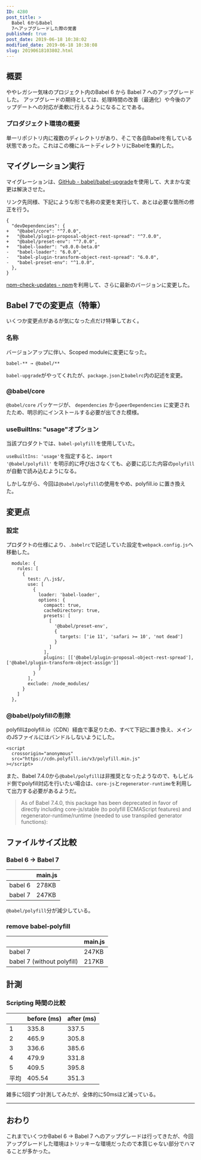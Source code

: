 ```yaml
---
ID: 4280
post_title: >
  Babel 6からBabel
  7へアップグレードした際の覚書
published: true
post_date: 2019-06-18 10:38:02
modified_date: 2019-06-18 10:38:08
slug: 20190618103802.html
---
```

<h2>概要</h2>

ややレガシー気味のプロジェクト内のBabel 6 から Babel 7 へのアップグレードした。
アップグレードの期待としては、処理時間の改善（最適化）や今後のアップデートへの対応が柔軟に行えるようになることである。

<h3>プロダジェクト環境の概要</h3>

単一リポジトリ内に複数のディレクトリがあり、そこで各自Babelを有している状態であった。これはこの機にルートディレクトリにBabelを集約した。

<h2>マイグレーション実行</h2>

マイグレーションは、<a href="https://github.com/babel/babel-upgrade">GitHub - babel/babel-upgrade</a>を使用して、大まかな変更は解決させた。

リンク先同様、下記にような形で名称の変更を実行して、あとは必要な箇所の修正を行う。

<pre><code class="diff">{
  "devDependencies": {
+   "@babel/core": "^7.0.0",
+   "@babel/plugin-proposal-object-rest-spread": "^7.0.0",
+   "@babel/preset-env": "^7.0.0",
+   "babel-loader": "v8.0.0-beta.0"
-   "babel-loader": "6.0.0",
-   "babel-plugin-transform-object-rest-spread": "6.0.0",
-   "babel-preset-env": "^1.0.0",
  },
}
</code></pre>

<a href="https://www.npmjs.com/package/npm-check-updates">npm-check-updates  -  npm</a>を利用して、さらに最新のバージョンに変更した。

<h2>Babel 7での変更点（特筆）</h2>

いくつか変更点があるが気になった点だけ特筆しておく。

<h3>名称</h3>

バージョンアップに伴い、Scoped moduleに変更になった。

<pre><code>babel-** → @babel/**
</code></pre>

<code>babel-upgrade</code>がやってくれたが、<code>package.json</code>と<code>babelrc</code>内の記述を変更。

<h3>@babel/core</h3>

<code>@babel/core</code> パッケージが、 <code>dependencies</code> から<code>peerDependencies</code> に変更されたため、明示的にインストールする必要が出てきた模様。

<h3>useBuiltIns: "usage"オプション</h3>

当該プロダクトでは、<code>babel-polyfill</code>を使用していた。

<code>useBuiltIns: 'usage'</code>を指定すると、<code>import '@babel/polyfill'</code> を明示的に呼び出さなくても、必要に応じた内容の<code>polyfill</code>が自動で読み込むようになる。

しかしながら、今回は<code>@babel/polyfill</code>の使用をやめ、polyfill.io に置き換えた。

<h2>変更点</h2>

<h3>設定</h3>

プロダクトの仕様により、<code>.babelrc</code>で記述していた設定を<code>webpack.config.js</code>へ移動した。

<pre><code class="js">  module: {
    rules: [
      {
        test: /\.js$/,
        use: [
          {
            loader: 'babel-loader',
            options: {
              compact: true,
              cacheDirectory: true,
              presets: [
                [
                  '@babel/preset-env',
                  {
                    targets: ['ie 11', 'safari &gt;= 10', 'not dead']
                  }
                ]
              ],
              plugins: [['@babel/plugin-proposal-object-rest-spread'], ['@babel/plugin-transform-object-assign']]
            }
          }
        ],
        exclude: /node_modules/
      }
    ]
  },
</code></pre>

<h3>@babel/polyfillの削除</h3>

polyfillはpolyfill.io（CDN）経由で事足りため、すべて下記に置き換え、メインのJSファイルにはバンドルしないようにした。

<pre><code class="html">&lt;script
  crossorigin="anonymous"
  src="https://cdn.polyfill.io/v3/polyfill.min.js"
&gt;&lt;/script&gt;
</code></pre>

また、Babel 7.4.0から<code>@babel/polyfill</code>は非推奨となったようなので、もしビルド側でpolyfill対応を行いたい場合は、<code>core-js</code>と<code>regenerator-runtime</code>を利用して出力する必要があるようだ。

<blockquote>
  As of Babel 7.4.0, this package has been deprecated in favor of directly including core-js/stable (to polyfill ECMAScript features) and regenerator-runtime/runtime (needed to use transpiled generator functions):
</blockquote>

<h2>ファイルサイズ比較</h2>

<h3>Babel 6 -> Babel 7</h3>

<table>
<thead>
<tr>
  <th></th>
  <th>main.js</th>
</tr>
</thead>
<tbody>
<tr>
  <td>babel 6</td>
  <td>278KB</td>
</tr>
<tr>
  <td>babel 7</td>
  <td>247KB</td>
</tr>
</tbody>
</table>

<code>@babel/polyfill</code>分が減少している。

<h3>remove babel-polyfill</h3>

<table>
<thead>
<tr>
  <th></th>
  <th>main.js</th>
</tr>
</thead>
<tbody>
<tr>
  <td>babel 7</td>
  <td>247KB</td>
</tr>
<tr>
  <td>babel 7 (without polyfill)</td>
  <td>217KB</td>
</tr>
</tbody>
</table>

<h2>計測</h2>

<h3>Scripting 時間の比較</h3>

<table>
<thead>
<tr>
  <th></th>
  <th>before (ms)</th>
  <th>after (ms)</th>
</tr>
</thead>
<tbody>
<tr>
  <td>1</td>
  <td>335.8</td>
  <td>337.5</td>
</tr>
<tr>
  <td>2</td>
  <td>465.9</td>
  <td>305.8</td>
</tr>
<tr>
  <td>3</td>
  <td>336.6</td>
  <td>385.6</td>
</tr>
<tr>
  <td>4</td>
  <td>479.9</td>
  <td>331.8</td>
</tr>
<tr>
  <td>5</td>
  <td>409.5</td>
  <td>395.8</td>
</tr>
<tr>
  <td>平均</td>
  <td>405.54</td>
  <td>351.3</td>
</tr>
</tbody>
</table>

雑多に5回ずつ計測してみたが、全体的に50msほど減っている。

<hr />

<h2>おわり</h2>

これまでいくつかBabel 6 → Babel 7 へのアップグレードは行ってきたが、今回アップグレードした環境はトリッキーな環境だったので本質じゃない部分でハマることが多かった。